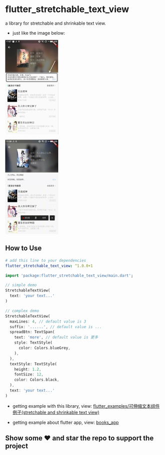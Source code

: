 # flutter_stretchable_text_view

a library for stretchable and shrinkable text view.

* just like the image below: 

<img height="300em" src="readme-images/detailWithNote.jpg">
<p></p>
<img height="300em" src="readme-images/stretchableText.gif">

## How to Use

```yaml
# add this line to your dependencies
flutter_stretchable_text_view: ^1.0.0+1
```

```dart
import 'package:flutter_stretchable_text_view/main.dart';
```

```dart
// simple demo
StretchableTextView(
  text: 'your text...'
)
```

```dart
// complex demo
StretchableTextView(
  maxLines: 4, // default value is 3
  suffix: '......', // default value is ...
  spreadBtn: TextSpan(
    text: 'more', // default value is 更多
    style: TextStyle(
      color: Colors.blueGrey,
    ),
  ),
  textStyle: TextStyle(
    height: 1.2,
    fontSize: 12,
    color: Colors.black,
  ),
  text: 'your text...'
)
```

* getting example with this library, view: [flutter_examples/可伸缩文本组件例子(stretchable and shrinkable text view)](https://github.com/shellhong6/flutter_examples)
<!-- * getting source with this library, view[flutter_stretchable_text_view](https://github.com/shellhong6/flutter_stretchable_text_view) -->
* getting example about flutter app, view: [books_app](https://github.com/shellhong6/books_app)

## Show some :heart: and star the repo to support the project